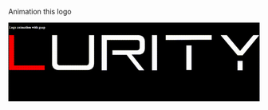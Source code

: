 Animation this logo 

![alt text](https://github.com/MokusM/logo-animation/blob/master/build/img/logo.gif?raw=true)

